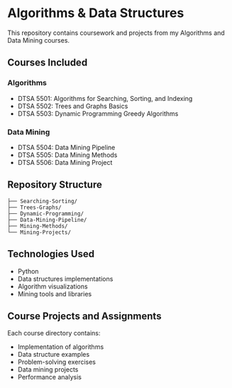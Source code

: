 # Algorithms & Data Structures

This repository contains coursework and projects from my Algorithms and Data Mining courses.

## Courses Included

### Algorithms
- DTSA 5501: Algorithms for Searching, Sorting, and Indexing
- DTSA 5502: Trees and Graphs Basics
- DTSA 5503: Dynamic Programming Greedy Algorithms

### Data Mining
- DTSA 5504: Data Mining Pipeline
- DTSA 5505: Data Mining Methods
- DTSA 5506: Data Mining Project

## Repository Structure

```
├── Searching-Sorting/
├── Trees-Graphs/
├── Dynamic-Programming/
├── Data-Mining-Pipeline/
├── Mining-Methods/
└── Mining-Projects/
```

## Technologies Used
- Python
- Data structures implementations
- Algorithm visualizations
- Mining tools and libraries

## Course Projects and Assignments
Each course directory contains:
- Implementation of algorithms
- Data structure examples
- Problem-solving exercises
- Data mining projects
- Performance analysis
